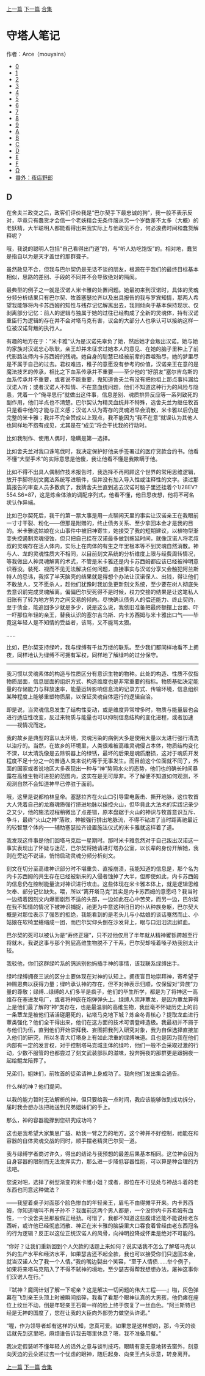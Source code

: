 [上一篇](./守塔人笔记12.md)  [下一篇](./守塔人笔记14.md)   [合集](../同人目录.md)

# 守塔人笔记

作者：Arce（mouyains）

* [0](./守塔人笔记00.md)
* [1](./守塔人笔记01.md)
* [2](./守塔人笔记02.md)
* [3](./守塔人笔记03.md)
* [4](./守塔人笔记04.md)
* [5](./守塔人笔记05.md)
* [6](./守塔人笔记06.md)
* [7](./守塔人笔记07.md)
* [8](./守塔人笔记08.md)
* [9](./守塔人笔记09.md)
* [A](./守塔人笔记10.md)
* [B](./守塔人笔记11.md)
* [C](./守塔人笔记12.md)
* [D](./守塔人笔记13.md)
* [E](./守塔人笔记14.md)
* [F](./守塔人笔记15.md)
* [Ω](./守塔人笔记16.md)
* [番外：夜店野郎](./守塔人笔记番外.md)
## D

在舍夫兰政变之后，政客们评价我是“巴尔契手下最忠诚的狗”，我一般不表示反对，毕竟只有蠢货才会信一个老妖精会无条件服从另一个岁数差不太多（大概）的老妖精，大半聪明人都能看得出来我实际上与他政见不合，何必浪费时间和蠢货解释呢？

哦，我说的聪明人包括“自己看得出门道”的，与“听人劝吃饱饭”的。相对地，蠢货是指自以为是天才盖世的那群聋子。

虽然政见不合，但我与巴尔契仍是无话不谈的朋友，根源在于我们的最终目标基本相似，思路的差别、手段的不同并不会导致绝对的隔阂。

最典型的例子之一就是汉诺人米卡雅的处置问题。她最初来到汉诺时，具体的灵魂分频分析结果只有巴尔契、牧首塞瑟拉齐以及出具报告的我与罗宾知情，那两人希望我能够将内卡苏西姆的知性与残存记忆解离出去，我则倾向于基本保持现状、仅剥离部分记忆：前人的逻辑与独属于她的过往已经构成了全新的灵魂体，持有汉诺重臣行为逻辑的存在并不会对塔马克有害，议会的大部分人也承认可以接纳这样一位被汉诺背叛的执行人。

有趣的地方在于：“米卡雅”认为是汉诺先辜负了她，然后她才会叛出汉诺。她与她的家族对汉诺忠心耿耿，亲王却并未征求过她本人的意见、在她的脑子里种上了前代影路法师内卡苏西姆的残魂。她自身的聪慧已经被前辈的吞噬殆尽，她的梦里尽是不属于自己的过去。君权难违，稚子的意愿没有参考的价值，汉诺亲王在意的是魔法技艺的传承，相比之下血系传承并不重要——至少他的“好朋友”塞尔吉乌斯的血系传承并不重要，或者说不能重要，鬼知道舍夫兰有没有把他祖上那点事抖漏给汉诺人听；或者汉诺人不知情、不在意血统问题，他们不知道这种行为的风险与隐患，凭着一个“俺寻思行”就做出这件事，信息差别、魂质排异反应等一系列致死的副作用，他们半点也不清楚。巴尔契认为精灵血统并不特殊，选舍夫兰为继任牧首只是看中他的才能与正义感；汉诺人认为寄存的灵魂迟早会消散，米卡雅以后仍是完整的米卡雅；我并不完全赞成以上观点，我不能因为“我不在意”就误认为其他人也同样地不抱有成见，尤其是在“成见”将会干扰我的行动时。

比如我制作、使用人偶时，隐瞒是第一选择。

比如舍夫兰对我口诛笔伐时，我决定保护好他亲手签署过的医疗贷款合约书。他看不懂“大型手术”的实际意思是他傻，我让他看不懂是我欺瞒于他。

比如不得不出具人偶制作技术报告时，我选择不再照顾这个世界的常用思维逻辑，放开手脚将刻文魔法系统写进稿件，但并没有加入导入性或注释性的文字。读过那篇报告的审查人员多数疯了，我猜舍夫兰直到逃去汉诺时脑子里还挂着个1/28EV?554.S6=87，这是炼金体液的调配序列式，他看不懂，他日思夜想，他将不可名状认作异端。

比如巴尔契死后，我干的第一票大事是用一点聊闲天里的事实让汉诺亲王在我眼前一寸寸干裂、粉化——但那是附赠的，终止债务关系、至少拿回本金才是我的目的。米卡雅这姑娘在火山事件中被旧神寄生，她接受了我的短期建议，以植物型渐变失控遏制灵魂侵蚀，但只把自己挂在汉诺最多做到拖延时间，就像汉诺人将老叔叔的灵魂存在活人体内，实际上在肉体的有生之年里根本等不到灵魂自然消散。神与人、龙的灵魂性质大不相同，以目前刻文系统的分析维度上限与经费周转情况，等我做出人神灵魂解离的术式，不管是米卡雅还是内卡苏西姆都应该已经被神明意识吞没。装死、视而不见无法解决任何问题，直接事实与汉诺分享又会触犯阿兰斯特人的忌讳，我抠了半天脑壳的结果就是得想个办法让汉诺保人、出钱，得让他们不敢放人，又不愿杀人，趁他们犹豫时我加急更新刻文系统，至少要在树人彻底失去意识前完成灵魂解离。偏偏巴尔契死得不是时候，权力交接的结果是让这笔私人旧账有了转为地方势力之间交易的倾向。尽快确认债务人的偿还能力、终止契约，至于债金，能追回多少就是多少，说是这么说，我依旧准备把最终额摆上台面、吓一吓那位年轻的亲王，替我认识的塞尔吉乌斯、内卡苏西姆与米卡雅出口气——毕竟这年轻人是不知情的受益者，该骂，又不能骂太狠。

……

比如，巴尔契支持绿吟，我与绿缚有千丝万缕的联系。至少我们都同样地看不上拥夜，同样地认为绿缚不可拥有军权，同样地了解绿吟的过分保守。


-------------


我习惯以灵魂素体的构造与性质区分有意识生物的物种。此处的构造、性质不仅指物质层面，信息层面的组织方式、构造维度也是非常重要的指标。物质基础决定能量的存储能力与释放速率，能量运转影响信息流的记录方式、传输环境，信息组织某种程度上能够重塑物质层，以保证灵魂自体运行的逻辑自洽。

即是说，当灵魂信息发生了结构性变动，或是维度异常增多时，物质与能量层也会进行适应性改变，反过来物质与能量也可以抑制信息结构的变化进程，或者加速——视情况而定。

我的故乡是典型的富以太环境，灵魂污染的病例大多是使用大量以太进行强行清洗以治疗的。当然，在故乡的环境里，人类很难被高维灵魂侵占本体，物质结构变化不深，以太清洗像是去除铜器上的绿锈，最坏的后果是魂质磨损，这对于魂质开发程度不足十分之一的普通人类来说约等于无事发生。而目前这个位面就不同了，外面的国家或者说地区大多表现出一种与“神”势同水火的态势，他们也的确长时间暴露在高维生物可进犯的范围内，这实在是无可厚非。不了解便不知道如何观测，不观测自然不会知道神早已停驻于面前。

哦，这里是说都柏林皇帝。塞瑟拉齐在火山口引导雷电轰击、撕开地脉，这位牧首大人凭着自己的龙裔魂质强行挤进地脉以操控火山，但毕竟此大法术的实践记录少之又少，他的施法过程稍微出了点差错，原本盘踞于火山的神识与牧首意识互斥、争斗，最终“火山之神”落败，神被强行排出地脉流，不得不钻进了当时距离祂最近的较智慧个体内——辅助塞瑟拉齐设置施法仪式的米卡雅就这样着了道。

我发现这件事是他们回塔马克后一星期时。那时米卡雅忽然对于自己叛出汉诺这一事实表现出了怀疑与迷茫，巴尔契将她请进灯塔办公室，以长辈的身份开解她，我则在旁边不说话，悄悄启动灵魂分频分析刻文。

刻文在切分至高维神识部分时不堪重负、直接崩溃，我能知道的信息是，那个名为内卡苏西姆的共生存在已经被新来的入侵者蚀掉了大半，但即使如此，内卡苏西姆的信息仍在控制能量流对神识进行攻击。这些体现在米卡雅本体上，就是逻辑思维欠奉、部分记忆缺失。喂，所以“离开塔马克”其实是内卡苏西姆的意愿吗？我当时一边捂着因刻文内爆而剧烈不适的头部，一边如此在心中苦笑，而另一边，巴尔契在我不知情的情况下被神识捕捉，祂更为中意这种旧日的仆从种族身躯，巴尔契大概是对那位表示了强烈的拒绝，我能看到的是老头儿与小姑娘的谈话戛然而止、小姑娘在软椅里蜷缩成一团，而巴尔契仰头倒在沙发背上，眼与口汩汩流出鲜血。

巴尔契的死可以被认为是“寿终正寝”，只不过他仅用了半年就从精神矍铄跨越至行将就木，我说这事与那个狗屁高维生物脱不了干系，巴尔契却哑着嗓子劝我别太计较。

我驳他，你们这群绿吟系的鸽派别他妈插手神的事情，该我联系绿缚出手。

绿吟绿缚拥夜三派的区分主要体现在对神的认知上。拥夜盲目地崇拜神，寄希望于神赐恩典以获得力量；绿吟承认神的存在，但不对神表示归顺，仅保留对“异族”力量的尊敬；绿缚…绿缚的人们多半是疯子，他们的毕生所学，都是为了将神这一高维存在塞进发电厂，或者将神嵌在炮弹弹头上。绿缚人崇拜蕈龙，是因为蕈龙算得上是他们最了解的“神”类存在，也是最温驯的高维生物，我丝毫不怀疑历史上的前一条蕈龙是被他们活活磋磨死的，钻塔马克地下城？炼金冬青核心？提取龙血进行蕈类强化？他们全干得出来，他们在这方面的技术可谓登峰造极。我最初并不屑于与他们为伍，直到他们开始崇拜我、妄图把我列入研究对象，我为自保选择直接加入他们的研究，所以冬青大灯塔身上有如此浓重的绿缚味道。且也是因为我在他们内部有一定的发言权，对于控制塔马克城主体的绿吟，他们一般不会采取过激的行动，少数不服管的也都尝过了刻文武装部队的滋味，投奔拥夜的那群更是跟拥夜一起给鲲龙陪葬了。

兄弟们，姐妹们，前牧首的徒弟请神上身成功了。我向他们发出集会通告。

什么样的神？他们提问。

以我的能力暂时无法解析的神，但只要给我一点时间，我应该能够做到成功拆分，届时我会想办法把祂送到兄弟姐妹们的手上。

那么，神的容器能撑到您研究成功吗？

这也是我希望大家集思广益、助我一臂之力的地方。这个神并不好控制，祂能在和容器的自体灵魂交战的同时，顺手摆老精灵巴尔契一道。

我与绿缚学者商讨许久，得出的结论与我预想的最差后果基本相同。这位神会因为自身容器的限制而无法发挥实力，那么进一步降低容器性能，可以算是种合理的方法吧。

您说对吧，选择了树型渐变的米卡雅小姐？或者，那位在不可见处与神战斗着的老东西也同意这种做法？

——我望着桌子对面那个脸色惨白的年轻亲王，眉毛不由得摊平开来。内卡苏西姆，你知道啥叫不肖子孙不？我面前这两个男人都是，一个没你内卡苏希姆有血性，一个没舍夫兰那股假正经劲。可惜了，我都不知道这些腹诽还能不能说给老东西听，或许他已经彻底消散、神正在米卡雅的脑袋里大口吞食着曾经由老东西冠名的行为逻辑？反正以这位正统汉诺人的风骨，向神明投降或怀柔是绝对不可能的。

“你好？让我们重新回到个人欠款的话题上来如何？说实话我不怎么了解塔马克以外的生产水平和经济水平，如果瑟吉还不起全款，我也可以接受你们只退回本金，就当汉诺人欠了我一个人情。”我的嘴边裂出个笑容，“至于人情债……举个例子，如果将来塔马克陷入了不得不弑神的境地，至少瑟吉得帮我想想办法，屠神这事你们汉诺人在行。”

『弑神？魔网计划了解一下呢亲？这是解决一切问题的伟大工程——』啪，灰色弹幕在飞到亲王头顶上时被瞬间掐碎，我看了看那个眼神认真的大男孩，他仍瘫在座位上纹丝不动，倒是年轻亲王石膏一样的脸上终于恢复了一丝血色。“阿兰斯特已经是无神的国度了，您在让我的大臣向外部势力做空头许诺。”

“喔，作为领导者却有这样的认知，您真可爱。如果您是这样想的，那，今天的谈话就先到这里吧，麻烦谁告诉我去哪里休息？嗯，我不准备用餐。”

我决定假装听不懂年轻人的话外之意与谈判技巧，眼睛有意无意地转去窗外，刻意向天边的云朵递过去一个忧虑的眼神，随后起身、向亲王点头示意，转身离开。




[上一篇](./守塔人笔记12.md)  [下一篇](./守塔人笔记14.md)  [合集](../同人目录.md)